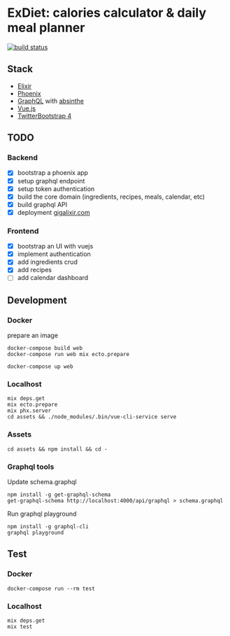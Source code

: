 # ExDiet: calories calculator & daily meal planner
[![build status](https://api.travis-ci.org/mugimaru73/ex_diet.svg?branch=master)](https://travis-ci.org/mugimaru73/ex_diet)

## Stack
* [Elixir](https://elixir-lang.org/)
* [Phoenix](http://phoenixframework.org/)
* [GraphQL](graphql.org) with [absinthe](https://github.com/absinthe-graphql/absinthe)
* [Vue.js](https://vuejs.org/)
* [TwitterBootstrap 4](https://getbootstrap.com/)

## TODO

### Backend
- [x] bootstrap a phoenix app
- [x] setup graphql endpoint
- [x] setup token authentication
- [x] build the core domain (ingredients, recipes, meals, calendar, etc)
- [x] build graphql API
- [x] deployment [gigalixir.com](https://gigalixir.com/)

### Frontend
- [x] bootstrap an UI with vuejs
- [x] implement authentication
- [x] add ingredients crud
- [x] add recipes
- [ ] add calendar dashboard

## Development

### Docker

prepare an image
```
docker-compose build web
docker-compose run web mix ecto.prepare
```

```
docker-compose up web
```

### Localhost

```
mix deps.get
mix ecto.prepare
mix phx.server
cd assets && ./node_modules/.bin/vue-cli-service serve
```

### Assets

```
cd assets && npm install && cd -
```

### Graphql tools

Update schema.graphql
```
npm install -g get-graphql-schema
get-graphql-schema http://localhost:4000/api/graphql > schema.graphql
```

Run graphql playground
```
npm install -g graphql-cli
graphql playground
```

## Test

### Docker

```
docker-compose run --rm test
```

### Localhost

```
mix deps.get
mix test
```
